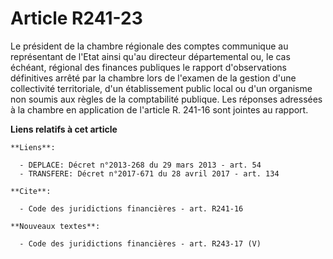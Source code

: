 # Article R241-23

Le président de la chambre régionale des comptes communique au représentant de l'Etat ainsi qu'au   directeur départemental
ou, le cas échéant, régional des finances publiques  le rapport d'observations définitives arrêté par la chambre lors de
l'examen de la gestion d'une collectivité territoriale, d'un établissement public local ou d'un organisme non soumis aux
règles de la comptabilité publique. Les réponses adressées à la chambre en application de l'article R. 241-16 sont jointes au
rapport.

**Liens relatifs à cet article**

	**Liens**:

	  - DEPLACE: Décret n°2013-268 du 29 mars 2013 - art. 54
	  - TRANSFERE: Décret n°2017-671 du 28 avril 2017 - art. 134

	**Cite**:

	  - Code des juridictions financières - art. R241-16

	**Nouveaux textes**:

	  - Code des juridictions financières - art. R243-17 (V)
